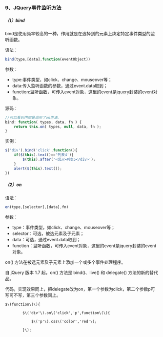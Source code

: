 ### 9、JQuery事件监听方法

##### （1）bind

bind是使用频率较高的一种，作用就是在选择到的元素上绑定特定事件类型的监听函数。

语法：

```js
bind(type,[data],function(eventObject))
```

参数：

* type:事件类型，如click、change、mouseover等；
* data:传入监听函数的参数，通过event.data取到；
* function:监听函数，可传入event对象，这里的event是jquery封装的event对象。

源码：

```js
//可以看到内部是调用了on方法。
bind: function( types, data, fn ) {
    return this.on( types, null, data, fn );
}
```

实例：

```js
$('div').bind('click',function(){    
    if($(this).text()=='列表4'){
        $(this).after('<div>列表5</div>');
    }
    alert($(this).text());
})
```

##### （2）on

语法：

```js
on(type,[selector],[data],fn)
```

参数：

* type：事件类型，如click、change、mouseover等；
* selector：可选，被选元素及子元素；
* data：可选，通过event.data取到；
* function：监听函数，可传入event对象，这里的event是jquery封装的event对象。

on\(\) 方法在被选元素及子元素上添加一个或多个事件处理程序。

自 jQuery 版本 1.7 起，on\(\) 方法是 bind\(\)、live\(\) 和 delegate\(\) 方法的新的替代品。

代码，实现效果同上，把delegate改为on，第一个参数为click，第二个参数p可写可不写，第三个参数同上。

```
$\(function\(\){

        $\('div'\).on\('click','p',function\(\){    

            $\('p'\).css\('color','red'\);    

        }\);
```



